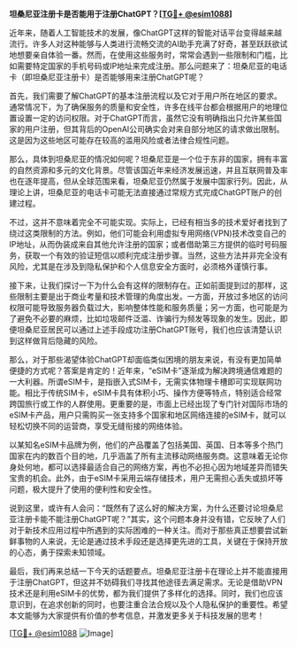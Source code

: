 **坦桑尼亚注册卡是否能用于注册ChatGPT？[[TG💪+ @esim1088](https://t.me/s/esim1088)]**

近年来，随着人工智能技术的发展，像ChatGPT这样的智能对话平台变得越来越流行。许多人对这种能够与人类进行流畅交流的AI助手充满了好奇，甚至跃跃欲试地想要亲自体验一番。然而，在使用这些服务时，常常会遇到一些限制和门槛，比如需要特定国家的手机号码或IP地址来完成注册。那么问题来了：坦桑尼亚的电话卡（即坦桑尼亚注册卡）是否能够用来注册ChatGPT呢？

首先，我们需要了解ChatGPT的基本注册流程以及它对于用户所在地区的要求。通常情况下，为了确保服务的质量和安全性，许多在线平台都会根据用户的地理位置设置一定的访问权限。对于ChatGPT而言，虽然它没有明确指出只允许某些国家的用户注册，但其背后的OpenAI公司确实会对来自部分地区的请求做出限制。这是因为这些地区可能存在较高的滥用风险或者法律合规性问题。

那么，具体到坦桑尼亚的情况如何呢？坦桑尼亚是一个位于东非的国家，拥有丰富的自然资源和多元的文化背景。尽管该国近年来经济发展迅速，并且互联网普及率也在逐年提高，但从全球范围来看，坦桑尼亚仍然属于发展中国家行列。因此，从理论上讲，坦桑尼亚的电话卡可能无法直接通过常规方式完成ChatGPT账户的创建过程。

不过，这并不意味着完全不可能实现。实际上，已经有相当多的技术爱好者找到了绕过这类限制的方法。例如，他们可能会利用虚拟专用网络(VPN)技术改变自己的IP地址，从而伪装成来自其他允许注册的国家；或者借助第三方提供的临时号码服务，获取一个有效的验证短信以顺利完成注册步骤。当然，这些方法并非完全没有风险，尤其是在涉及到隐私保护和个人信息安全方面时，必须格外谨慎行事。

接下来，让我们探讨一下为什么会有这样的限制存在。正如前面提到过的那样，这些限制主要是出于商业考量和技术管理的角度出发。一方面，开放过多地区的访问权限可能导致服务器负载过大，影响整体性能和服务质量；另一方面，也可能是为了避免不必要的麻烦，比如垃圾邮件泛滥、诈骗行为频发等现象的发生。因此，即便坦桑尼亚居民可以通过上述手段成功注册ChatGPT账号，我们也应该清楚认识到这样做背后隐藏的风险。

那么，对于那些渴望体验ChatGPT却面临类似困境的朋友来说，有没有更加简单便捷的方式呢？答案是肯定的！近年来，“eSIM卡”逐渐成为解决跨境通信难题的一大利器。所谓eSIM卡，是指嵌入式SIM卡，无需实体物理卡槽即可实现联网功能。相比于传统SIM卡，eSIM卡具有体积小巧、操作方便等特点，特别适合经常跨国旅行或工作的人群使用。更重要的是，市面上已经出现了专门针对国际市场的eSIM卡产品，用户只需购买一张支持多个国家和地区网络连接的eSIM卡，就可以轻松切换不同的运营商，享受无缝衔接的网络体验。

以某知名eSIM卡品牌为例，他们的产品覆盖了包括美国、英国、日本等多个热门国家在内的数百个目的地，几乎涵盖了所有主流移动网络服务商。这意味着无论你身处何地，都可以选择最适合自己的网络方案，再也不必担心因为地域差异而错失宝贵的机会。此外，由于eSIM卡采用云端存储技术，用户无需担心丢失或损坏等问题，极大提升了使用的便利性和安全性。

说到这里，或许有人会问：“既然有了这么好的解决方案，为什么还要讨论坦桑尼亚注册卡能不能注册ChatGPT呢？”其实，这个问题本身并没有错，它反映了人们对于新技术应用过程中所遇到的实际困难的一种关注。而对于那些真正想要尝试新鲜事物的人来说，无论是通过技术手段还是选择更先进的工具，关键在于保持开放的心态，勇于探索未知领域。

最后，我们再来总结一下今天的话题要点。坦桑尼亚注册卡在理论上并不能直接用于注册ChatGPT，但这并不妨碍我们寻找其他途径去满足需求。无论是借助VPN技术还是利用eSIM卡的优势，都为我们提供了多样化的选择。同时，我们也应该意识到，在追求创新的同时，也要注重合法合规以及个人隐私保护的重要性。希望本文能够为大家提供有价值的参考信息，并激发更多关于科技发展的思考！

[[TG💪+ @esim1088](https://t.me/s/esim1088) ![Image](https://i.postimg.cc/4NQfJmqS/Snipaste-2025-05-13-00-14-12.png)]